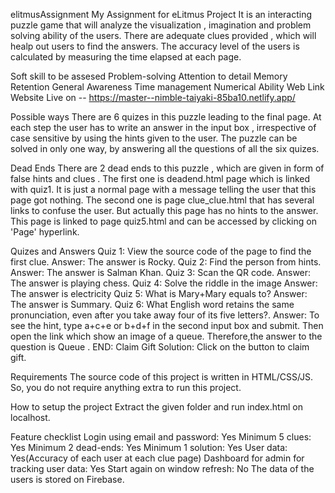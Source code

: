 elitmusAssignment
My Assignment for eLitmus Project
It is an interacting puzzle game that will analyze the visualization , imagination and problem solving ability of the users. There are adequate clues provided , which will healp out users to find the answers. The accuracy level of the users is calculated by measuring the time elapsed at each page.

Soft skill to be assesed
Problem-solving
Attention to detail
Memory Retention
General Awareness
Time management
Numerical Ability
Web Link
Website Live on -- https://master--nimble-taiyaki-85ba10.netlify.app/

Possible ways
There are 6 quizes in this puzzle leading to the final page. At each step the user has to write an answer in the input box , irrespective of case sensitive by using the hints given to the user. The puzzle can be solved in only one way, by answering all the questions of all the six quizes.

Dead Ends
There are 2 dead ends to this puzzle , which are given in form of false hints and clues . The first one is deadend.html page which is linked with quiz1. It is just a normal page with a message telling the user that this page got nothing. The second one is page clue_clue.html that has several links to confuse the user. But actually this page has no hints to the answer. This page is linked to page quiz5.html and can be accessed by clicking on 'Page' hyperlink.

Quizes and Answers
Quiz 1: View the source code of the page to find the first clue. Answer: The answer is Rocky. Quiz 2: Find the person from hints. Answer: The answer is Salman Khan. Quiz 3: Scan the QR code. Answer: The answer is playing chess. Quiz 4: Solve the riddle in the image Answer: The answer is electricity Quiz 5: What is Mary+Mary equals to? Answer: The answer is Summary. Quiz 6: What English word retains the same pronunciation, even after you take away four of its five letters?. Answer: To see the hint, type a+c+e or b+d+f in the second input box and submit. Then open the link which show an image of a queue. Therefore,the answer to the question is Queue . END: Claim Gift Solution: Click on the button to claim gift.

Requirements
The source code of this project is written in HTML/CSS/JS. So, you do not require anything extra to run this project.

How to setup the project
Extract the given folder and run index.html on localhost.

Feature checklist
Login using email and password: Yes
Minimum 5 clues: Yes
Minimum 2 dead-ends: Yes
Minimum 1 solution: Yes
User data: Yes(Accuracy of each user at each clue page)
Dashboard for admin for tracking user data: Yes
Start again on window refresh: No
The data of the users is stored on Firebase.